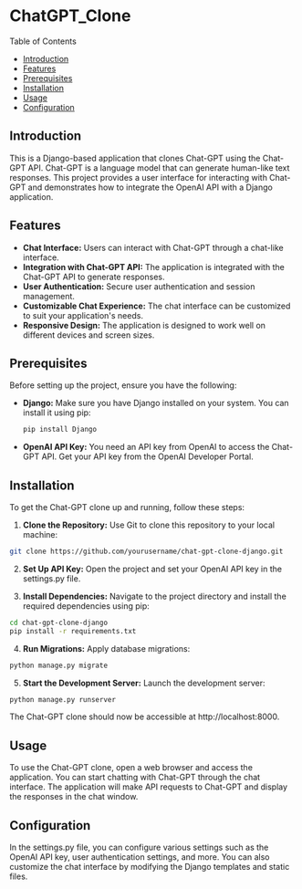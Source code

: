 # ChatGPT_Clone
Table of Contents
- [Introduction](#introduction)
- [Features](#features)
- [Prerequisites](#prerequisites)
- [Installation](#installation)
- [Usage](#usage)
- [Configuration](#configuration)

## Introduction
This is a Django-based application that clones Chat-GPT using the Chat-GPT API. Chat-GPT is a language model that can generate human-like text responses. This project provides a user interface for interacting with Chat-GPT and demonstrates how to integrate the OpenAI API with a Django application.

## Features
- **Chat Interface:** Users can interact with Chat-GPT through a chat-like interface.
- **Integration with Chat-GPT API:** The application is integrated with the Chat-GPT API to generate responses.
- **User Authentication:** Secure user authentication and session management.
- **Customizable Chat Experience:** The chat interface can be customized to suit your application's needs.
- **Responsive Design:** The application is designed to work well on different devices and screen sizes.

## Prerequisites
Before setting up the project, ensure you have the following:
- **Django:** Make sure you have Django installed on your system. You can install it using pip:
  
  ```bash
  pip install Django
- **OpenAI API Key:** You need an API key from OpenAI to access the Chat-GPT API. Get your API key from the OpenAI Developer Portal.

## Installation
To get the Chat-GPT clone up and running, follow these steps:

1. **Clone the Repository:** Use Git to clone this repository to your local machine:

```bash
git clone https://github.com/yourusername/chat-gpt-clone-django.git
```
2. **Set Up API Key:** Open the project and set your OpenAI API key in the settings.py file.


3. **Install Dependencies:** Navigate to the project directory and install the required dependencies using pip:

```bash
cd chat-gpt-clone-django
pip install -r requirements.txt
```
4. **Run Migrations:** Apply database migrations:
```bash
python manage.py migrate
```
5. **Start the Development Server:** Launch the development server:

```bash
python manage.py runserver
```
The Chat-GPT clone should now be accessible at http://localhost:8000.

## Usage
To use the Chat-GPT clone, open a web browser and access the application. You can start chatting with Chat-GPT through the chat interface. The application will make API requests to Chat-GPT and display the responses in the chat window.

## Configuration
In the settings.py file, you can configure various settings such as the OpenAI API key, user authentication settings, and more. You can also customize the chat interface by modifying the Django templates and static files.


